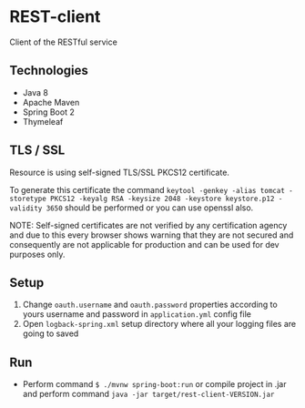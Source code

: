 # REST-client
Client of the RESTful service

## Technologies
* Java 8
* Apache Maven
* Spring Boot 2
* Thymeleaf

## TLS / SSL
Resource is using self-signed TLS/SSL PKCS12 certificate.

To generate this certificate the command `keytool -genkey -alias tomcat -storetype PKCS12 -keyalg RSA -keysize 2048 -keystore keystore.p12 -validity 3650` should be performed or you can use openssl also.

NOTE: Self-signed certificates are not verified by any certification agency and due to this every browser shows warning that they are not secured and consequently are not applicable for production and can be used for dev purposes only.


## Setup
1. Change `oauth.username` and `oauth.password` properties according to yours username and password in `application.yml` config file
2. Open `logback-spring.xml` setup directory where all your logging files are going to saved

## Run
* Perform command `$ ./mvnw spring-boot:run` or compile project in .jar and perform command `java -jar target/rest-client-VERSION.jar`